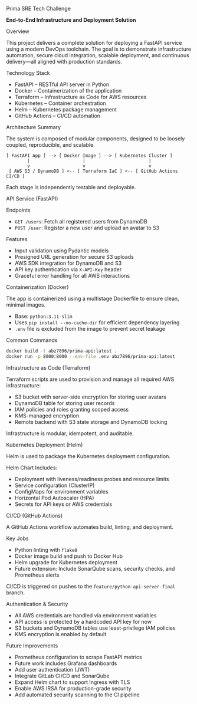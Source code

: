  Prima SRE Tech Challenge

**End-to-End Infrastructure and Deployment Solution**



 Overview

This project delivers a complete solution for deploying a FastAPI service using a modern DevOps toolchain. The goal is to demonstrate infrastructure automation, secure cloud integration, scalable deployment, and continuous delivery—all aligned with production standards.



 Technology Stack

* FastAPI – RESTful API server in Python
* Docker – Containerization of the application
* Terraform – Infrastructure as Code for AWS resources
* Kubernetes – Container orchestration
* Helm – Kubernetes package management
* GitHub Actions – CI/CD automation



 Architecture Summary

The system is composed of modular components, designed to be loosely coupled, reproducible, and scalable.

```
[ FastAPI App ] --> [ Docker Image ] --> [ Kubernetes Cluster ]
        |                    |                        |
        v                    v                        v
 [ AWS S3 / DynamoDB ] <-- [ Terraform IaC ] <-- [ GitHub Actions CI/CD ]
```

Each stage is independently testable and deployable.



 API Service (FastAPI)

 Endpoints

* `GET /users`: Fetch all registered users from DynamoDB
* `POST /user`: Register a new user and upload an avatar to S3

 Features

* Input validation using Pydantic models
* Presigned URL generation for secure S3 uploads
* AWS SDK integration for DynamoDB and S3
* API key authentication via `X-API-Key` header
* Graceful error handling for all AWS interactions



 Containerization (Docker)

The app is containerized using a multistage Dockerfile to ensure clean, minimal images.

* Base: `python:3.11-slim`
* Uses `pip install --no-cache-dir` for efficient dependency layering
* `.env` file is excluded from the image to prevent secret leakage

 Common Commands

```bash
docker build -t abz7896/prima-api:latest .
docker run -p 8000:8000 --env-file .env abz7896/prima-api:latest
```



 Infrastructure as Code (Terraform)

Terraform scripts are used to provision and manage all required AWS infrastructure:

* S3 bucket with server-side encryption for storing user avatars
* DynamoDB table for storing user records
* IAM policies and roles granting scoped access
* KMS-managed encryption
* Remote backend with S3 state storage and DynamoDB locking

Infrastructure is modular, idempotent, and auditable.



 Kubernetes Deployment (Helm)

Helm is used to package the Kubernetes deployment configuration.

 Helm Chart Includes:

* Deployment with liveness/readiness probes and resource limits
* Service configuration (ClusterIP)
* ConfigMaps for environment variables
* Horizontal Pod Autoscaler (HPA)
* Secrets for API keys or AWS credentials 



 CI/CD (GitHub Actions)

A GitHub Actions workflow automates build, linting, and deployment.

 Key Jobs

* Python linting with `flake8`
* Docker image build and push to Docker Hub
* Helm upgrade for Kubernetes deployment
* Future extension: Include SonarQube scans, security checks, and Prometheus alerts

CI/CD is triggered on pushes to the `feature/python-api-server-final` branch.



 Authentication & Security

* All AWS credentials are handled via environment variables
* API access is protected by a hardcoded API key for now
* S3 buckets and DynamoDB tables use least-privilege IAM policies
* KMS encryption is enabled by default



 Future Improvements

* Prometheus configuration to scrape FastAPI metrics
* Future work includes Grafana dashboards
* Add user authentication (JWT)
* Integrate GitLab CI/CD and SonarQube
* Expand Helm chart to support Ingress with TLS
* Enable AWS IRSA for production-grade security
* Add automated security scanning to the CI pipeline

